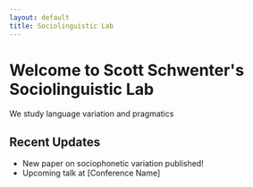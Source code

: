 ```yaml
---
layout: default
title: Sociolinguistic Lab
---
```


<link rel="stylesheet" href="styles.css">


# Welcome to Scott Schwenter's Sociolinguistic Lab
We study language variation and pragmatics

## Recent Updates
- New paper on sociophonetic variation published!
- Upcoming talk at [Conference Name]
